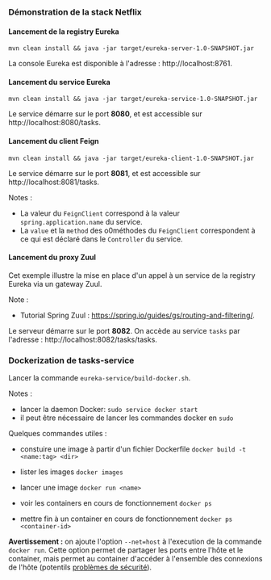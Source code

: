 ### Démonstration de la stack **Netflix**

#### Lancement de la registry Eureka
```
mvn clean install && java -jar target/eureka-server-1.0-SNAPSHOT.jar
```

La console Eureka est disponible à l'adresse : http://localhost:8761.

#### Lancement du service Eureka
```
mvn clean install && java -jar target/eureka-service-1.0-SNAPSHOT.jar
```

Le service démarre sur le port **8080**, et est accessible sur http://localhost:8080/tasks.

#### Lancement du client Feign
```
mvn clean install && java -jar target/eureka-client-1.0-SNAPSHOT.jar
```

Le service démarre sur le port **8081**, et est accessible sur http://localhost:8081/tasks.

Notes :
- La valeur du `FeignClient` correspond à la valeur `spring.application.name` du service.
- La `value` et la `method` des o0méthodes du `FeignClient` correspondent à ce qui est déclaré dans le `Controller` du service.

#### Lancement du proxy Zuul

Cet exemple illustre la mise en place d'un appel à un service de la registry Eureka via un gateway Zuul.

Note :
- Tutorial Spring Zuul : https://spring.io/guides/gs/routing-and-filtering/.

Le serveur démarre sur le port **8082**. On accède au service `tasks` par l'adresse : http://localhost:8082/tasks/tasks.

### Dockerization de tasks-service

Lancer la commande `eureka-service/build-docker.sh`.

Notes :
- lancer la daemon Docker: `sudo service docker start`
- il peut être nécessaire de lancer les commandes docker en `sudo`

Quelques commandes utiles :

- constuire une image à partir d'un fichier Dockerfile `docker build -t <name:tag> <dir>`

- lister les images `docker images`

- lancer une image `docker run <name>`

- voir les containers en cours de fonctionnement `docker ps`

- mettre fin à un container en cours de fonctionnement `docker ps <container-id>`

**Avertissement :** on ajoute l'option `--net=host` à l'execution de la commande `docker run`. Cette option permet de partager les ports entre l'hôte et le container, mais permet au container d'accéder à l'ensemble des connexions de l'hôte (potentils [problèmes de sécurité](https://docs.docker.com/engine/reference/run/)).
